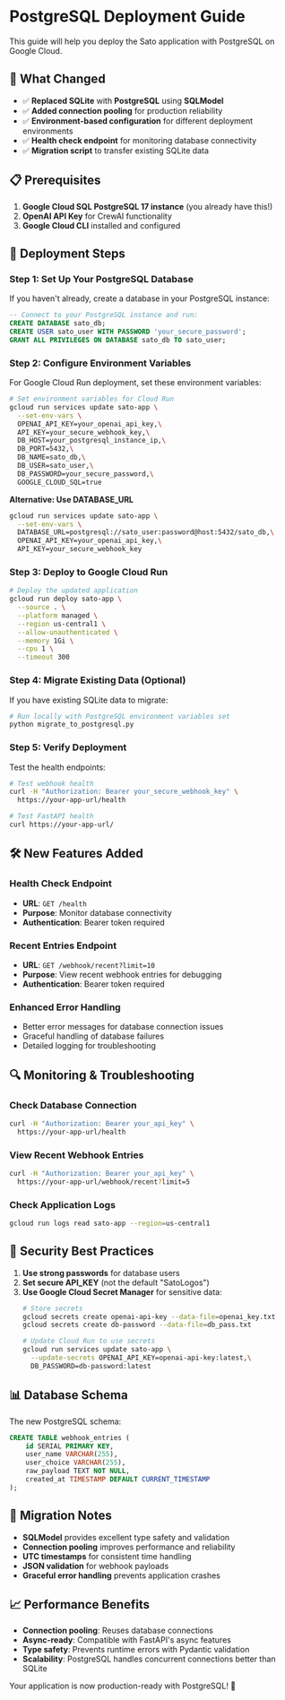 # PostgreSQL Deployment Guide

This guide will help you deploy the Sato application with PostgreSQL on Google Cloud.

## 🔧 What Changed

- ✅ **Replaced SQLite** with **PostgreSQL** using **SQLModel**
- ✅ **Added connection pooling** for production reliability
- ✅ **Environment-based configuration** for different deployment environments
- ✅ **Health check endpoint** for monitoring database connectivity
- ✅ **Migration script** to transfer existing SQLite data

## 📋 Prerequisites

1. **Google Cloud SQL PostgreSQL 17 instance** (you already have this!)
2. **OpenAI API Key** for CrewAI functionality
3. **Google Cloud CLI** installed and configured

## 🚀 Deployment Steps

### Step 1: Set Up Your PostgreSQL Database

If you haven't already, create a database in your PostgreSQL instance:

```sql
-- Connect to your PostgreSQL instance and run:
CREATE DATABASE sato_db;
CREATE USER sato_user WITH PASSWORD 'your_secure_password';
GRANT ALL PRIVILEGES ON DATABASE sato_db TO sato_user;
```

### Step 2: Configure Environment Variables

For Google Cloud Run deployment, set these environment variables:

```bash
# Set environment variables for Cloud Run
gcloud run services update sato-app \
  --set-env-vars \
  OPENAI_API_KEY=your_openai_api_key,\
  API_KEY=your_secure_webhook_key,\
  DB_HOST=your_postgresql_instance_ip,\
  DB_PORT=5432,\
  DB_NAME=sato_db,\
  DB_USER=sato_user,\
  DB_PASSWORD=your_secure_password,\
  GOOGLE_CLOUD_SQL=true
```

**Alternative: Use DATABASE_URL**
```bash
gcloud run services update sato-app \
  --set-env-vars \
  DATABASE_URL=postgresql://sato_user:password@host:5432/sato_db,\
  OPENAI_API_KEY=your_openai_api_key,\
  API_KEY=your_secure_webhook_key
```

### Step 3: Deploy to Google Cloud Run

```bash
# Deploy the updated application
gcloud run deploy sato-app \
  --source . \
  --platform managed \
  --region us-central1 \
  --allow-unauthenticated \
  --memory 1Gi \
  --cpu 1 \
  --timeout 300
```

### Step 4: Migrate Existing Data (Optional)

If you have existing SQLite data to migrate:

```bash
# Run locally with PostgreSQL environment variables set
python migrate_to_postgresql.py
```

### Step 5: Verify Deployment

Test the health endpoints:

```bash
# Test webhook health
curl -H "Authorization: Bearer your_secure_webhook_key" \
  https://your-app-url/health

# Test FastAPI health  
curl https://your-app-url/
```

## 🛠️ New Features Added

### Health Check Endpoint
- **URL**: `GET /health`
- **Purpose**: Monitor database connectivity
- **Authentication**: Bearer token required

### Recent Entries Endpoint
- **URL**: `GET /webhook/recent?limit=10`
- **Purpose**: View recent webhook entries for debugging
- **Authentication**: Bearer token required

### Enhanced Error Handling
- Better error messages for database connection issues
- Graceful handling of database failures
- Detailed logging for troubleshooting

## 🔍 Monitoring & Troubleshooting

### Check Database Connection
```bash
curl -H "Authorization: Bearer your_api_key" \
  https://your-app-url/health
```

### View Recent Webhook Entries
```bash
curl -H "Authorization: Bearer your_api_key" \
  https://your-app-url/webhook/recent?limit=5
```

### Check Application Logs
```bash
gcloud run logs read sato-app --region=us-central1
```

## 🔐 Security Best Practices

1. **Use strong passwords** for database users
2. **Set secure API_KEY** (not the default "SatoLogos")
3. **Use Google Cloud Secret Manager** for sensitive data:
   ```bash
   # Store secrets
   gcloud secrets create openai-api-key --data-file=openai_key.txt
   gcloud secrets create db-password --data-file=db_pass.txt
   
   # Update Cloud Run to use secrets
   gcloud run services update sato-app \
     --update-secrets OPENAI_API_KEY=openai-api-key:latest,\
     DB_PASSWORD=db-password:latest
   ```

## 📊 Database Schema

The new PostgreSQL schema:

```sql
CREATE TABLE webhook_entries (
    id SERIAL PRIMARY KEY,
    user_name VARCHAR(255),
    user_choice VARCHAR(255), 
    raw_payload TEXT NOT NULL,
    created_at TIMESTAMP DEFAULT CURRENT_TIMESTAMP
);
```

## 🚨 Migration Notes

- **SQLModel** provides excellent type safety and validation
- **Connection pooling** improves performance and reliability
- **UTC timestamps** for consistent time handling
- **JSON validation** for webhook payloads
- **Graceful error handling** prevents application crashes

## 📈 Performance Benefits

- **Connection pooling**: Reuses database connections
- **Async-ready**: Compatible with FastAPI's async features
- **Type safety**: Prevents runtime errors with Pydantic validation
- **Scalability**: PostgreSQL handles concurrent connections better than SQLite

Your application is now production-ready with PostgreSQL! 🎉
